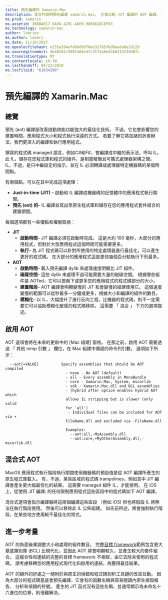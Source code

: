 ```yaml
---
title: 預先編譯的 Xamarin.Mac
description: 本文件說明預先編譯 xamarin.mac。 它會比較 JIT 編譯的 AOT 編譯、 說明如何啟用 AOT，並探討混合式 AOT。
ms.prod: xamarin
ms.assetid: 38B8A017-5A58-429C-A6E9-9860A1DCEF63
ms.technology: xamarin-mac
author: lobrien
ms.author: laobri
ms.date: 11/10/2017
ms.openlocfilehash: e155a394afd68d9970ee32785f6d0aeda6e2d129
ms.sourcegitcommit: 4b402d1c508fa84e4fc3171a6e43b811323948fc
ms.translationtype: MT
ms.contentlocale: zh-TW
ms.lasthandoff: 04/23/2019
ms.locfileid: "61034200"
---
```

# <a name="xamarinmac-ahead-of-time-compilation"></a>預先編譯的 Xamarin.Mac

## <a name="overview"></a>總覽

預先 (aot) 編譯是改善啟動效能功能強大的最佳化技術。 不過，它也會影響您的建置時間，應用程式大小和程式執行深遠的方式。 若要了解它將加諸的折衷辦法，我們更深入的編譯和執行應用程式。

撰寫的程式碼 managed 語言，例如C#和F#，會編譯成中繼的表示法，呼叫 IL。 此 IL，儲存在您程式庫和程式的組件，是相當精簡且可攜式處理器架構之間。 IL，不過，是只中繼設定的指示，並在 IL 必須轉譯成處理器特定機器碼的某個時間點。

有兩個點，可以在其中完成這項處理：

- **Just-in-time (JIT)** – 啟動和 IL 編譯成機器碼的記憶體中的應用程式執行期間。
- **預先 (aot) 的**– IL 編譯並寫出至原生程式庫和儲存在您的應用程式套件組合的建置期間。

每個選項都有一些優點和權衡取捨：

- **JIT**
  - **啟動時間**– JIT 編譯必須在啟動時完成。 這是大約 100 毫秒，大部分的應用程式，但對於大型應用程式這個時間可能需要更多。
  - **執行**– 為 JIT 程式碼可以針對所使用的特定處理器進行最佳化，可以產生更好的程式碼。 在大部分的應用程式這是更快幾個百分點執行下列最多。
- **AOT**
  - **啟動時間**– 載入預先編譯 dylib 來處理速度明顯比 JIT 組件。
  - **磁碟空間**– 這些 dylib 來處理不過可能需要大量的磁碟空間。 根據哪些組件是 AOTed，它可以按兩下或更多您的應用程式的程式碼部分的大小。
  - **建置階段**– AOT 編譯會明顯變慢的 JIT 和會變慢的組建使用它。 這個速度變慢的範圍可以從秒最多一分鐘或更多，根據大小和編譯的組件的數目。
  - **模糊化**– 以 IL，大幅提升了進行反向工程，比機器的程式碼，則不一定需要它可以協助模糊化敏感的程式碼移除。 這需要 「 混合 」 下方的選項描述。

## <a name="enabling-aot"></a>啟用 AOT

AOT 選項會將在未來的更新中的 [Mac 組建] 窗格。 在那之前，啟用 AOT 需要透過 「 其他 mmp 引數 」 欄位，在 Mac 組建中傳遞的命令列引數。 選項如下所示：


      --aot[=VALUE]          Specify assemblies that should be AOT compiled
                               - none - No AOT (default)
                               - all - Every assembly in MonoBundle
                               - core - Xamarin.Mac, System, mscorlib
                               - sdk - Xamarin.Mac.dll and BCL assemblies
                               - |hybrid after option enables hybrid AOT which
                               allows IL stripping but is slower (only valid
                               for 'all')
                                - Individual files can be included for AOT via +
                               FileName.dll and excluded via -FileName.dll

                               Examples:
                                 --aot:all,-MyAssembly.dll
                                 --aot:core,+MyOtherAssembly.dll,-mscorlib.dll



## <a name="hybrid-aot"></a>混合式 AOT

MacOS 應用程式執行階段執行期間使用機器碼的預設值是從 AOT 編譯所產生的原生程式庫載入。 有，不過，某些區域的程式碼 trampolines，例如其中 JIT 編譯會產生更大幅最佳化的結果。 這需要 managed 組件 IL，才能使用。 在 iOS 上，從使用 JIT 編譯; 的任何限制應用程式這些區段中的程式碼如下 AOT 編譯。

混合式選項會指示編譯器將這兩個編譯這些區段 （例如 iOS) 但也將假設 IL 將無法在執行階段使用。 然後可以移除此 IL 公佈組建。 如先前所述，將會強制執行階段，在某些地方使用較不最佳化的常式。

## <a name="further-considerations"></a>進一步考量

AOT 的負面後果調整大小和處理的組件數目。 完整[目標 framework](~/mac/platform/target-framework.md)範例包含更大基底類別庫 (BCL) 比現代化，並因此 AOT 將會明顯較久，並產生較大的套件組合。 這複合性和連結的完整的目標 framework 不相容，由它去除未使用的程式碼。 請考慮移轉您的應用程式現代化和啟用的連結，為獲得最佳結果。

AOT 的額外的好處之一隨附於與原生的偵錯和程式碼剖析工具鏈的改良互動。 因為大部分的程式碼基底會預先編譯，它會有的函數名稱與容易閱讀內原生損毀報告、 分析和偵錯的符號。 產生的 JIT 函式沒有這些名稱，並通常顯示為未命名十六進位的位移，則很難解決。
